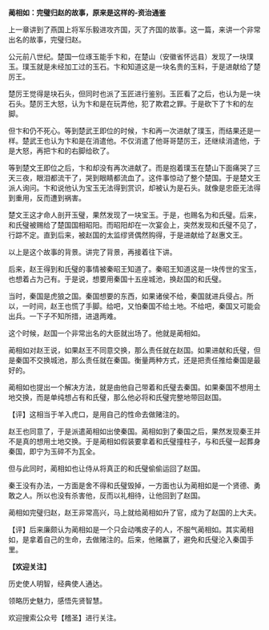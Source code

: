 **蔺相如：完璧归赵的故事，原来是这样的-资治通鉴**

上一章讲到了燕国上将军乐毅进攻齐国，灭了齐国的故事。这一篇，来讲一个非常出名的故事，完璧归赵。

公元前八世纪。楚国一位琢玉能手卞和，在楚山（安徽省怀远县）发现了一块璞玉。璞玉就是未经加工过的玉石。卞和知道这是一块名贵的玉料，于是进献给了楚厉王。

楚厉王觉得是块石头，但同时也派了玉匠进行鉴别。玉匠看了之后，也认为是一块石头。楚厉王大怒，认为卞和是在玩弄他，犯了欺君之罪。于是砍下了卞和的左脚。

但卞和仍不死心。等到楚武王即位的时候，卞和再一次进献了璞玉，而结果还是一样。楚武王也认为卞和是在消遣他。不仅消遣了他哥哥楚厉王，还继续消遣他，于是大怒，再把卞和的右脚给砍了。

等到楚文王即位之后，卞和却没有再次进献了。而是抱着璞玉在楚山下面痛哭了三天三夜，眼泪都流干了，哭到眼睛都流血了。这件事惊动了整个楚国。于是楚文王派人询问。卞和说他认为宝玉无法得到赏识，却被认为是石头。就像是忠臣无法得到重用，反而遭到祸害。

楚文王这才命人剖开玉璧，果然发现了一块宝玉。于是，也赐名为和氏璧。后来，和氏璧被赐给了楚国国相昭阳。而昭阳却在一次宴会上，突然发现和氏璧不见了，行踪不定。直到后来，被赵国的太监缪贤偶然购得，于是进献给了赵惠文王。

以上是这个故事的背景。讲完了背景，再接着往下讲。

后来，赵王得到和氏璧的事情被秦昭王知道了。秦昭王知道这是一块传世的宝玉，也想着占为己有。于是说，想要用秦国十五座城池，换赵国的和氏璧。

当时，秦国是虎狼之国。秦国想要的东西，如果诸侯不给，秦国就进兵侵占。所以，一时间，赵王也慌了手脚。给吧，又怕秦国不给土地。不给吧，秦国又可能会出兵。一下子不知所措，进退两难。

这个时候，赵国一个非常出名的大臣就出场了。他就是蔺相如。

蔺相如对赵王说，如果赵王不同意交换，那么责任就在赵国。如果进献和氏璧，但是秦国不交换城池，那么责任就在秦国。衡量两种方式，还是把责任推给秦国是最好的。

蔺相如也提出一个解决方法，就是由他自己带着和氏璧去秦国。如果秦国不想用土地交换，而是单纯想占有和氏璧，那么他必将和氏璧完整地带回赵国。

【评】这相当于羊入虎口，是用自己的性命去做赌注的。

赵王也同意了，于是派遣蔺相如出使秦国。蔺相如到了秦国之后，果然发现秦王并不是真的想用土地交换。于是蔺相如假装要拿着和氏璧撞柱子，与和氏璧一起葬身秦国，即宁为玉碎不为瓦全。

但与此同时，蔺相如也让侍从将真正的和氏璧偷偷运回了赵国。

秦王没有办法，一方面是舍不得和氏璧毁掉，一方面也认为蔺相如是一个贤德、勇敢之人。所以也没有杀害他，反而以礼相待，让他回到了赵国。

蔺相如完璧归赵，赵王非常高兴，马上就给蔺相如升了官，成为了赵国的上大夫。

【评】后来廉颇认为蔺相如是一个只会动嘴皮子的人，不服气蔺相如。其实蔺相如，是拿着自己的生命，去做赌注的。后来，他赌赢了，避免和氏璧沦入秦国手里。

**【欢迎关注】**

历史使人明智，经典使人通达。

领略历史魅力，感悟先贤智慧。

欢迎搜索公众号【稽圣】进行关注。